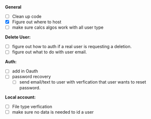 **General**

* [ ] Clean up code
* [X] Figure out where to host
* [ ] make sure calcs algos work with all user type

**Delete User:**

* [ ] figure out how to auth if a real user is requesting a deletion.
* [ ] figure out what to do with user email.

**Auth:**

* [ ] add in Oauth
* [ ] password recovery
  * [ ] send email/text to user with verfication that user wants to reset password.

**Local account:**

* [ ] File type verfication
* [ ] make sure no data is needed to id a user
